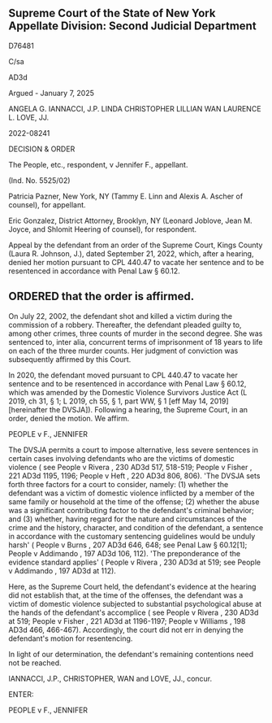 ## Supreme Court of the State of New York Appellate Division: Second Judicial Department

D76481

C/sa

AD3d

Argued - January 7, 2025

ANGELA G. IANNACCI, J.P. LINDA CHRISTOPHER LILLIAN WAN LAURENCE L. LOVE, JJ.

2022-08241

DECISION &amp; ORDER

The People, etc., respondent, v Jennifer F., appellant.

(Ind. No. 5525/02)

Patricia Pazner, New York, NY (Tammy E. Linn and Alexis A. Ascher of counsel), for appellant.

Eric Gonzalez, District Attorney, Brooklyn, NY (Leonard Joblove, Jean M. Joyce, and Shlomit Heering of counsel), for respondent.

Appeal by the defendant from an order of the Supreme Court, Kings County (Laura R. Johnson, J.), dated September 21, 2022, which, after a hearing, denied her motion pursuant to CPL 440.47 to vacate her sentence and to be resentenced in accordance with Penal Law § 60.12.

## ORDERED that the order is affirmed.

On July 22, 2002, the defendant shot and killed a victim during the commission of a robbery.  Thereafter, the defendant pleaded guilty to, among other crimes, three counts of murder in the second degree.  She was sentenced to, inter alia, concurrent terms of imprisonment of 18 years to life on each of the three murder counts.  Her judgment of conviction was subsequently affirmed by this Court.

In 2020, the defendant moved pursuant to CPL 440.47 to vacate her sentence and to be  resentenced  in  accordance  with  Penal  Law  §  60.12,  which  was  amended  by  the  Domestic Violence Survivors Justice Act (L 2019, ch 31, § 1; L 2019, ch 55, § 1, part WW, § 1 [eff May 14, 2019] [hereinafter the DVSJA]).  Following a hearing, the Supreme Court, in an order, denied the motion.  We affirm.

PEOPLE v F., JENNIFER

The DVSJA permits a court to impose alternative, less severe sentences in certain cases involving defendants who are the victims of domestic violence ( see People v Rivera , 230 AD3d 517, 518-519; People v Fisher , 221 AD3d 1195, 1196; People v Heft , 220 AD3d 806, 806). 'The DVSJA sets forth three factors for a court to consider, namely: (1) whether the defendant was a victim of domestic violence inflicted by a member of the same family or household at the time of the offense; (2) whether the abuse was a significant contributing factor to the defendant's criminal behavior; and (3) whether, having regard for the nature and circumstances of the crime and the history, character, and condition of the defendant, a sentence in accordance with the customary sentencing guidelines would be unduly harsh' ( People v Burns , 207 AD3d 646, 648; see Penal Law §  60.12[1]; People v Addimando ,  197  AD3d  106,  112).    'The  preponderance of  the  evidence standard applies' ( People v Rivera , 230 AD3d at 519; see People v Addimando , 197 AD3d  at 112).

Here, as the Supreme Court held, the defendant's evidence at the hearing did not establish that, at the time of the offenses, the defendant was a victim of domestic violence subjected to substantial psychological abuse at the hands of the defendant's accomplice ( see People v Rivera , 230 AD3d at 519; People v Fisher , 221 AD3d at 1196-1197; People v Williams , 198 AD3d 466, 466-467).  Accordingly, the court did not err in denying the defendant's motion for resentencing.

In light of our determination, the defendant's remaining contentions need not be reached.

IANNACCI, J.P., CHRISTOPHER, WAN and LOVE, JJ., concur.

ENTER:

<!-- image -->

PEOPLE v F., JENNIFER